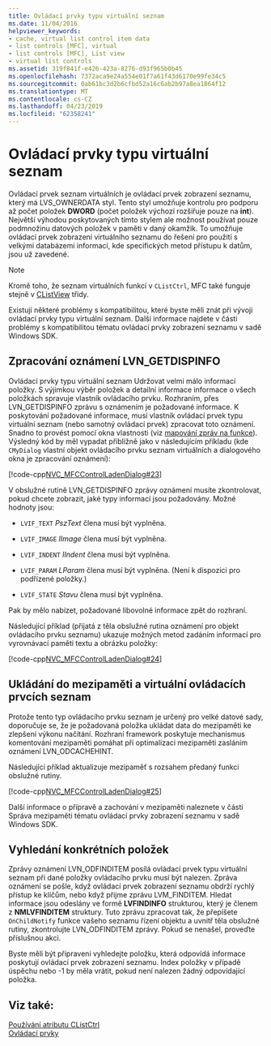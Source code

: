 ```yaml
---
title: Ovládací prvky typu virtuální seznam
ms.date: 11/04/2016
helpviewer_keywords:
- cache, virtual list control item data
- list controls [MFC], virtual
- list controls [MFC], List view
- virtual list controls
ms.assetid: 319f841f-e426-423a-8276-d93f965b0b45
ms.openlocfilehash: 7372aca9e24a554e01f7a61f43d6170e99fe34c5
ms.sourcegitcommit: 0ab61bc3d2b6cfbd52a16c6ab2b97a8ea1864f12
ms.translationtype: MT
ms.contentlocale: cs-CZ
ms.lasthandoff: 04/23/2019
ms.locfileid: "62358241"
---
```

# <a name="virtual-list-controls"></a>Ovládací prvky typu virtuální seznam

Ovládací prvek seznam virtuálních je ovládací prvek zobrazení seznamu, který má LVS_OWNERDATA styl. Tento styl umožňuje kontrolu pro podporu až počet položek **DWORD** (počet položek výchozí rozšiřuje pouze na **int**). Největší výhodou poskytovaných tímto stylem ale možnost používat pouze podmnožinu datových položek v paměti v daný okamžik. To umožňuje ovládací prvek zobrazení virtuálního seznamu do řešení pro použití s velkými databázemi informací, kde specifických metod přístupu k datům, jsou už zavedené.

> [!NOTE]
>  Kromě toho, že seznam virtuálních funkcí v `CListCtrl`, MFC také funguje stejně v [CListView](../mfc/reference/clistview-class.md) třídy.

Existují některé problémy s kompatibilitou, které byste měli znát při vývoji ovládací prvky typu virtuální seznam. Další informace najdete v části problémy s kompatibilitou tématu ovládací prvky zobrazení seznamu v sadě Windows SDK.

## <a name="handling-the-lvngetdispinfo-notification"></a>Zpracování oznámení LVN_GETDISPINFO

Ovládací prvky typu virtuální seznam Udržovat velmi málo informací položky. S výjimkou výběr položek a detailní informace informace o všech položkách spravuje vlastník ovládacího prvku. Rozhraním, přes LVN_GETDISPINFO zprávu s oznámením je požadované informace. K poskytování požadované informace, musí vlastník ovládací prvek typu virtuální seznam (nebo samotný ovládací prvek) zpracovat toto oznámení. Snadno to provést pomocí okna vlastnosti (viz [mapování zpráv na funkce](../mfc/reference/mapping-messages-to-functions.md)). Výsledný kód by měl vypadat přibližně jako v následujícím příkladu (kde `CMyDialog` vlastní objekt ovládacího prvku seznam virtuálních a dialogového okna je zpracování oznámení):

[!code-cpp[NVC_MFCControlLadenDialog#23](../mfc/codesnippet/cpp/virtual-list-controls_1.cpp)]

V obslužné rutině LVN_GETDISPINFO zprávy oznámení musíte zkontrolovat, pokud chcete zobrazit, jaké typy informací jsou požadovány. Možné hodnoty jsou:

- `LVIF_TEXT` *PszText* člena musí být vyplněna.

- `LVIF_IMAGE` *IImage* člena musí být vyplněna.

- `LVIF_INDENT` *IIndent* člena musí být vyplněna.

- `LVIF_PARAM` *LParam* člena musí být vyplněna. (Není k dispozici pro podřízené položky.)

- `LVIF_STATE` *Stavu* člena musí být vyplněna.

Pak by mělo nabízet, požadované libovolné informace zpět do rozhraní.

Následující příklad (přijatá z těla obslužné rutina oznámení pro objekt ovládacího prvku seznamu) ukazuje možných metod zadáním informací pro vyrovnávací paměti textu a obrázku položky:

[!code-cpp[NVC_MFCControlLadenDialog#24](../mfc/codesnippet/cpp/virtual-list-controls_2.cpp)]

## <a name="caching-and-virtual-list-controls"></a>Ukládání do mezipaměti a virtuální ovládacích prvcích seznam

Protože tento typ ovládacího prvku seznam je určený pro velké datové sady, doporučuje se, že je požadovaná položka ukládat data do mezipaměti ke zlepšení výkonu načítání. Rozhraní framework poskytuje mechanismus komentování mezipaměti pomáhat při optimalizaci mezipaměti zasláním oznámení LVN_ODCACHEHINT.

Následující příklad aktualizuje mezipaměť s rozsahem předaný funkci obslužné rutiny.

[!code-cpp[NVC_MFCControlLadenDialog#25](../mfc/codesnippet/cpp/virtual-list-controls_3.cpp)]

Další informace o přípravě a zachování v mezipaměti naleznete v části Správa mezipaměti tématu ovládací prvky zobrazení seznamu v sadě Windows SDK.

## <a name="finding-specific-items"></a>Vyhledání konkrétních položek

Zprávy oznámení LVN_ODFINDITEM posílá ovládací prvek typu virtuální seznam při dané položky ovládacího prvku musí být nalezen. Zpráva oznámení se pošle, když ovládací prvek zobrazení seznamu obdrží rychlý přístup ke klíčům, nebo když přijme zprávu LVM_FINDITEM. Hledat informace jsou odeslány ve formě **LVFINDINFO** strukturou, který je členem z **NMLVFINDITEM** struktury. Tuto zprávu zpracovat tak, že přepíšete `OnChildNotify` funkce vašeho seznamu řízení objektu a uvnitř těla obslužné rutiny, zkontrolujte LVN_ODFINDITEM zprávy. Pokud se nenašel, proveďte příslušnou akci.

Byste měli být připraveni vyhledejte položku, která odpovídá informace poskytují ovládací prvek zobrazení seznamu. Index položky v případě úspěchu nebo -1 by měla vrátit, pokud není nalezen žádný odpovídající položka.

## <a name="see-also"></a>Viz také:

[Používání atributu CListCtrl](../mfc/using-clistctrl.md)<br/>
[Ovládací prvky](../mfc/controls-mfc.md)
